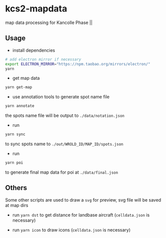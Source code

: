 kcs2-mapdata
============

map data processing for Kancolle Phase ||

## Usage
- install dependencies
```bash
# add electron mirror if necessary
export ELECTRON_MIRROR="https://npm.taobao.org/mirrors/electron/"
yarn
```

- get map data
```bash
yarn get-map
```

- use annotation tools to generate spot name file
```bash
yarn annotate
```
the spots name file will be output to `./data/notation.json`

- run
```bash
yarn sync
```
to sync spots name to `./out/WROLD_ID/MAP_ID/spots.json`

- run
```bash
yarn poi
```
to generate final map data for poi at `./data/final.json`

## Others
Some other scripts are used to draw a `svg` for preview, svg file will be saved at map dirs
- run `yarn dst` to get distance for landbase aircraft (`celldata.json` is necessary)

- run `yarn icon` to draw icons (`celldata.json` is necessary)
